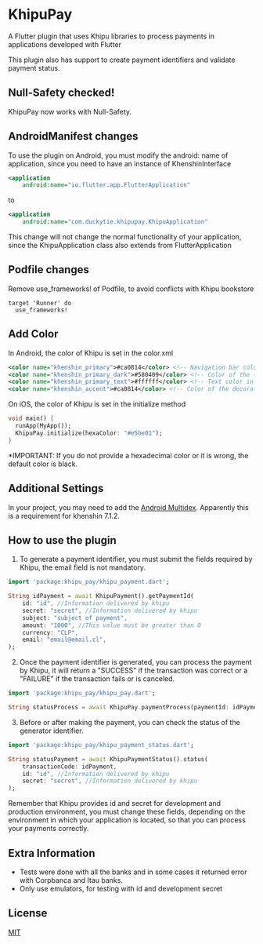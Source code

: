 # KhipuPay

A Flutter plugin that uses Khipu libraries to process payments in applications developed with Flutter

This plugin also has support to create payment identifiers and validate payment status.

## Null-Safety checked!

KhipuPay now works with Null-Safety.

## AndroidManifest changes

To use the plugin on Android, you must modify the android: name of application, since you need to have an instance of KhenshinInterface

```xml
<application
    android:name="io.flutter.app.FlutterApplication"
```

to

```xml
<application
    android:name="com.duckytie.khipupay.KhipuApplication"
```

This change will not change the normal functionality of your application, since the KhipuApplication class also extends from FlutterApplication

## Podfile changes

Remove use_frameworks! of Podfile, to avoid conflicts with Khipu bookstore

```
target 'Runner' do
  use_frameworks!
```

## Add Color

In Android, the color of Khipu is set in the color.xml
```xml
<color name="khenshin_primary">#ca0814</color> <!-- Navigation bar color and main button -->
<color name="khenshin_primary_dark">#580409</color> <!-- Color of the top status bar -->
<color name="khenshin_primary_text">#ffffff</color> <!-- Text color in the navigation bar -->
<color name="khenshin_accent">#ca0814</color> <!-- Color of the decorations, for example progress bars -->
```

On iOS, the color of Khipu is set in the initialize method

```dart
void main() {
  runApp(MyApp());
  KhipuPay.initialize(hexaColor: "#e5be01");
}
```

*IMPORTANT: If you do not provide a hexadecimal color or it is wrong, the default color is black.

## Additional Settings

In your project, you may need to add the [Android Multidex]. Apparently this is a requirement for khenshin 7.1.2.

## How to use the plugin

1. To generate a payment identifier, you must submit the fields required by Khipu, the email field is not mandatory.

```dart
import 'package:khipu_pay/khipu_payment.dart';

String idPayment = await KhipuPayment().getPaymentId(
    id: "id", //Information delivered by khipu
    secret: "secret", //Information delivered by khipu
    subject: "subject of payment",
    amount: "1000", //This value must be greater than 0
    currency: "CLP",
    email: "email@email.cl",
);
```

2. Once the payment identifier is generated, you can process the payment by Khipu, it will return a "SUCCESS" if the transaction was correct or a "FAILURE" if the transaction fails or is canceled.

```dart
import 'package:khipu_pay/khipu_pay.dart';

String statusProcess = await KhipuPay.paymentProcess(paymentId: idPayment);
```

3. Before or after making the payment, you can check the status of the generator identifier.

```dart
import 'package:khipu_pay/khipu_payment_status.dart';

String statusPayment = await KhipuPaymentStatus().status(
    transactionCode: idPayment,
    id: "id", //Information delivered by khipu
    secret: "secret", //Information delivered by khipu
);
```

Remember that Khipu provides id and secret for development and production environment, you must change these fields, depending on the environment in which your application is located, so that you can process your payments correctly.

## Extra Information

  - Tests were done with all the banks and in some cases it returned error with Corpbanca and Itau banks.
  - Only use emulators, for testing with id and development secret


## License
[MIT](https://choosealicense.com/licenses/mit/)

[android multidex]: <https://developer.android.com/studio/build/multidex>